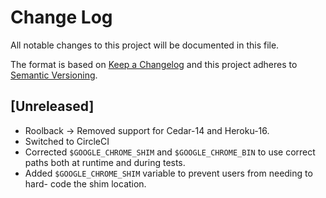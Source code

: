 # Change Log
All notable changes to this project will be documented in this file.

The format is based on [Keep a Changelog](http://keepachangelog.com/)
and this project adheres to [Semantic Versioning](http://semver.org/).

## [Unreleased]
- Roolback -> Removed support for Cedar-14 and Heroku-16.
- Switched to CircleCI
- Corrected `$GOOGLE_CHROME_SHIM` and `$GOOGLE_CHROME_BIN` to use correct paths both at runtime and during tests.
- Added `$GOOGLE_CHROME_SHIM` variable to prevent users from needing to hard-
  code the shim location.
